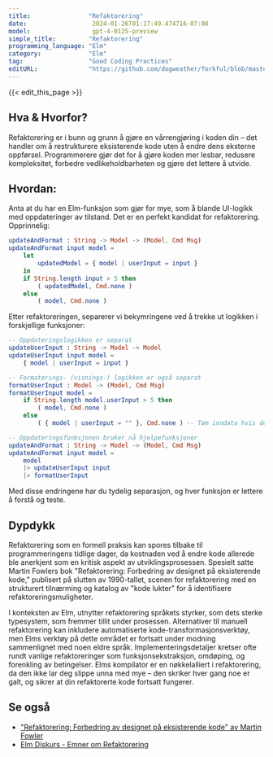 ```yaml
---
title:                "Refaktorering"
date:                  2024-01-26T01:17:49.474716-07:00
model:                 gpt-4-0125-preview
simple_title:         "Refaktorering"
programming_language: "Elm"
category:             "Elm"
tag:                  "Good Coding Practices"
editURL:              "https://github.com/dogweather/forkful/blob/master/content/no/elm/refactoring.md"
---
```


{{< edit_this_page >}}

## Hva & Hvorfor?
Refaktorering er i bunn og grunn å gjøre en vårrengjøring i koden din – det handler om å restrukturere eksisterende kode uten å endre dens eksterne oppførsel. Programmerere gjør det for å gjøre koden mer lesbar, redusere kompleksitet, forbedre vedlikeholdbarheten og gjøre det lettere å utvide.

## Hvordan:
Anta at du har en Elm-funksjon som gjør for mye, som å blande UI-logikk med oppdateringer av tilstand. Det er en perfekt kandidat for refaktorering. Opprinnelig:

```Elm
updateAndFormat : String -> Model -> (Model, Cmd Msg)
updateAndFormat input model =
    let
        updatedModel = { model | userInput = input }
    in
    if String.length input > 5 then
        ( updatedModel, Cmd.none )
    else
        ( model, Cmd.none )
```

Etter refaktoreringen, separerer vi bekymringene ved å trekke ut logikken i forskjellige funksjoner:

```Elm
-- Oppdateringslogikken er separat
updateUserInput : String -> Model -> Model
updateUserInput input model = 
    { model | userInput = input }

-- Formaterings- (visnings-) logikken er også separat
formatUserInput : Model -> (Model, Cmd Msg)
formatUserInput model =
    if String.length model.userInput > 5 then
        ( model, Cmd.none )
    else
        ( { model | userInput = "" }, Cmd.none ) -- Tøm inndata hvis den er for kort, som et eksempelregel.

-- Oppdateringsfunksjonen bruker nå hjelpefunksjoner
updateAndFormat : String -> Model -> (Model, Cmd Msg)
updateAndFormat input model =
    model
    |> updateUserInput input
    |> formatUserInput
```
Med disse endringene har du tydelig separasjon, og hver funksjon er lettere å forstå og teste.

## Dypdykk
Refaktorering som en formell praksis kan spores tilbake til programmeringens tidlige dager, da kostnaden ved å endre kode allerede ble anerkjent som en kritisk aspekt av utviklingsprosessen. Spesielt satte Martin Fowlers bok "Refaktorering: Forbedring av designet på eksisterende kode," publisert på slutten av 1990-tallet, scenen for refaktorering med en strukturert tilnærming og katalog av "kode lukter" for å identifisere refaktoreringsmuligheter.

I konteksten av Elm, utnytter refaktorering språkets styrker, som dets sterke typesystem, som fremmer tillit under prosessen. Alternativer til manuell refaktorering kan inkludere automatiserte kode-transformasjonsverktøy, men Elms verktøy på dette området er fortsatt under modning sammenlignet med noen eldre språk. Implementeringsdetaljer kretser ofte rundt vanlige refaktoreringer som funksjonsekstraksjon, omdøping, og forenkling av betingelser. Elms kompilator er en nøkkelalliert i refaktorering, da den ikke lar deg slippe unna med mye – den skriker hver gang noe er galt, og sikrer at din refaktorerte kode fortsatt fungerer.

## Se også
- ["Refaktorering: Forbedring av designet på eksisterende kode" av Martin Fowler](https://martinfowler.com/books/refactoring.html)
- [Elm Diskurs - Emner om Refaktorering](https://discourse.elm-lang.org/search?q=refactoring)
